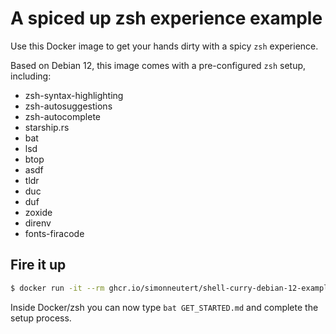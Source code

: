 # A spiced up zsh experience example

Use this Docker image to get your hands dirty with a spicy `zsh` experience.

Based on Debian 12, this image comes with a pre-configured `zsh` setup, including:

- zsh-syntax-highlighting
- zsh-autosuggestions
- zsh-autocomplete
- starship.rs
- bat
- lsd
- btop
- asdf
- tldr
- duc
- duf
- zoxide
- direnv
- fonts-firacode

## Fire it up

```bash
$ docker run -it --rm ghcr.io/simonneutert/shell-curry-debian-12-example:main
```

Inside Docker/zsh you can now type `bat GET_STARTED.md` and complete the setup process.
